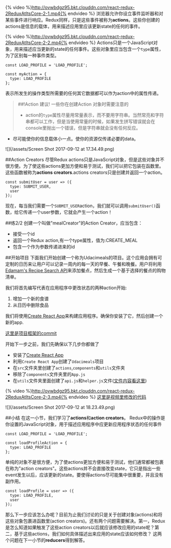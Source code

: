 {% video %}http://ovwbdgz95.bkt.clouddn.com/react-redux-2ReduxAtItsCore-2-1.mp4{% endvideo %}
浏览器允许你设立事件监听器和对某些事件进行响应。Redux同样，只是这些事件被称为**actions**。这些你创建的actions是信息的载体，用来描述应用里应该更新state的任何的事件。

{% video %}http://ovwbdgz95.bkt.clouddn.com/react-redux-2ReduxAtItsCore-2-2.mp4{% endvideo %}
Actions只是一个JavaScript对象，用来描述应当更新的state的任何事件。这些对象里应当包含一个`type`属性，为了区别每一种事件类型。
```
const LOAD_PROFILE = 'LOAD_PROFILE';

const myAction = {
  type: LOAD_PROFILE
};
```
表示所发生的操作类型所需要的任何其它数据都可以作为action中的属性传递。

>##!Action 建议!
>一些你在创建Action 对象时需要注意的
>- action的`type`属性尽量用常量表示，而不要用字符串。当然常亮和字符串都可以工作，但是当使用常量的时候，如果发生拼写错误就会在console里抛出一个错误，但是字符串就会没有任何反应。
- 尽可能使你的信息载体小一点。使你的资源仅传递必要的data。

![](/assets/Screen Shot 2017-09-12 at 17.34.49.png)

##Action Creators
尽管Redux actions只是JavaScript对象，但是这些对象并不很方便。为了使这些actions更加方便和易于测试，我们可以把它包装在函数里。这些函数被称为**actions creators**.actions creators只是创建并返回一个action。
```
const submitUser = user => ({
  type: SUBMIT_USER,
  user
});
```

现在，每当我们需要一个`SUBMIT_USER`action，我们就可以调用`submitUser()`函数，给它传递一个user参数，它就会产生一个action！

##练2/2
创建一个叫做"mealCreator"的Action Creator，应当包含：
- 接受一个id
- 返回一个Redux action,有一个type属性，值为:CREATE_MEAL
- 包含一个作为参数传递进来的id

##开始项目
下面我们开始创建一个称为Udacimeals的项目。这个应用会拥有可定制的日历来让用户可以记录一周内的每一天的早餐、午餐和晚餐。用户将利用[ Edamam's Recipe Search API](https://developer.edamam.com/edamam-recipe-api)来添加餐点，然后生成一个基于选择的餐点的购物清单。

我们将首先编写代表在应用程序中更改状态的两种action开始:
1. 增加一个新的食谱
2. 从日历中删除食品

我们将使用[Create React App](https://github.com/facebookincubator/create-react-app)来构建应用程序。确保你安装了它，然后创建一个新的app.

[这里是项目框架的commit](https://github.com/udacity/reactnd-udacimeals-complete/commit/6c458c57016e56c8e5f29c20a84dd705ea632cc8)

开始下一步之前，我们先确保以下几步你都做了

- 安装了[Create React App](https://github.com/facebookincubator/create-react-app)
- 利用`Create React App`创建了`Udacimeals`项目
- 在`src`文件夹里创建了`actions`,`components`和`utils`文件夹
- 移除了`components`文件夹里的`App.js`
- 在`utils`文件夹里面创建了`api.js`和`helper.js`文件([文件内容看这里](https://github.com/udacity/reactnd-udacimeals-complete/tree/6c458c57016e56c8e5f29c20a84dd705ea632cc8/src/utils))


{% video %}http://ovwbdgz95.bkt.clouddn.com/react-redux-2ReduxAtItsCore-2-3.mp4{% endvideo %}
[这里是视频里修改的代码](https://github.com/udacity/reactnd-udacimeals-complete/commit/53bebcf6ce77202e1dd83ec255a70f5da8e73239)

![](/assets/Screen Shot 2017-09-12 at 18.23.49.png)

##小结
在这一小节，我们学习了**actions**和**action creators**。
Redux中的操作是你设置的JavaScript对象，用于描述应用程序中应更新应用程序状态的任何事件
```
const LOAD_PROFILE = 'LOAD_PROFILE';

const loadProfileAction = {
  type: LOAD_PROFILE
};
```
单纯的对象不是很方便，为了使actions更加方便和易于测试，他们通常都被包裹在称为"action creators"。这些actions并不会直接改变state，它只是指出一些event发生以后，应该更新的state。要使得actions尽可能集中很重要，并且没有副作用。
```
const loadProfile = user => ({
  type: LOAD_PROFILE,
  user
});
```
那么下一步应该怎么办呢？目前为止我们讨论的只是关于创建对象(actions)和将这些对象包裹进函数里(action creators)。还有两个问题需要解决。第一，Redux是怎么知道如果触发了这些action creators以后就应该修改应用的state呢？第二，基于这些actions，我们如何具体描述出来应用的state应该如何修改？ 这两个问题在下一小节的**reducers**得到解答。

